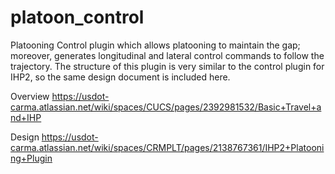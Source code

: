 # platoon_control

Platooning Control plugin which allows platooning to maintain the gap; moreover, generates longitudinal and lateral control commands to follow the trajectory. The structure of this plugin is very similar to the control plugin for IHP2, so the same design document is included here.

Overview
https://usdot-carma.atlassian.net/wiki/spaces/CUCS/pages/2392981532/Basic+Travel+and+IHP

Design
https://usdot-carma.atlassian.net/wiki/spaces/CRMPLT/pages/2138767361/IHP2+Platooning+Plugin
